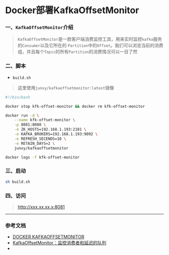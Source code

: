 # Docker部署KafkaOffsetMonitor

### 一、`KafkaOffsetMonitor`介绍
> `KafkaOffsetMonitor`是一款客户端消费监控工具，用来实时监控`kafka`服务的`Consumer`以及它所在的
> `Partition`中的`Offset`。我们可以浏览当前的消费组，并且每个`Topic`的所有`Partition`的消费情况可以一目了然

### 二、脚本
- `build.sh`
> 这里使用`junxy/kafkaoffsetmonitor:latest`镜像
```bash
#!/bin/bash

docker stop kfk-offset-monitor && docker rm kfk-offset-monitor

docker run -d \
    --name kfk-offset-monitor \
    -p 8081:8080 \
    -e ZK_HOSTS=192.168.1.193:2181 \
    -e KAFKA_BROKERS=192.168.1.193:9092 \
    -e REFRESH_SECENDS=10 \
    -e RETAIN_DAYS=2 \
    junxy/kafkaoffsetmonitor

docker logs -f kfk-offset-monitor
```

### 三、启动
```bash
sh build.sh
```

### 四、访问
> http://xxx.xx.xx.x:8081


---
### 参考文档

* [DOCKER KAFKAOFFSETMONITOR](https://www.freesion.com/article/4574279716/)
* [KafkaOffsetMonitor：监控消费者和延迟的队列](https://www.orchome.com/54)
* []()